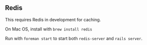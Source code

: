 

## Redis

This requires Redis in development for caching.

On Mac OS, install with `brew install redis`

Run with `foreman start` to start both `redis-server` and `rails server`.
